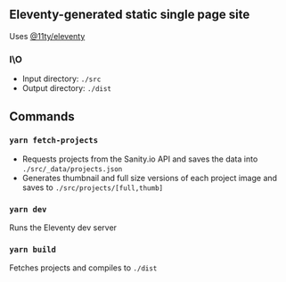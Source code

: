 ## Eleventy-generated static single page site

Uses [@11ty/eleventy](https://github.com/11ty/eleventy)

### I\O

* Input directory: `./src`
* Output directory: `./dist`

## Commands

### `yarn fetch-projects`

* Requests projects from the Sanity.io API and saves the data into `./src/_data/projects.json`
* Generates thumbnail and full size versions of each project image and saves to `./src/projects/[full,thumb]`

### `yarn dev`

Runs the Eleventy dev server

### `yarn build`

Fetches projects and compiles to `./dist`
